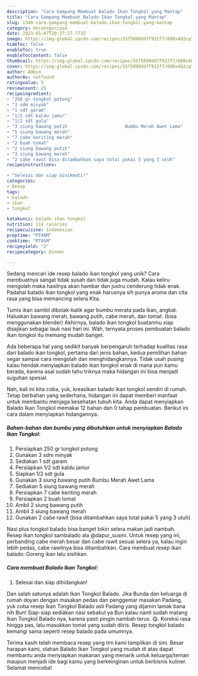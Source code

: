 ```yaml
---
description: "Cara Gampang Membuat Balado Ikan Tongkol yang Mantap"
title: "Cara Gampang Membuat Balado Ikan Tongkol yang Mantap"
slug: 1340-cara-gampang-membuat-balado-ikan-tongkol-yang-mantap
category: Uncategorized
date: 2023-01-07T20:27:17.773Z
image: https://img-global.cpcdn.com/recipes/55f5090dd7f912f7/680x482cq70/balado-ikan-tongkol-foto-resep-utama.jpg
hideToc: false
enableToc: true
enableTocContent: false
thumbnail: https://img-global.cpcdn.com/recipes/55f5090dd7f912f7/680x482cq70/balado-ikan-tongkol-foto-resep-utama.jpg
cover: https://img-global.cpcdn.com/recipes/55f5090dd7f912f7/680x482cq70/balado-ikan-tongkol-foto-resep-utama.jpg
author: Admin
authorAv: notfound
ratingvalue: 5
reviewcount: 25
recipeingredient:
- "250 gr tongkol potong"
- "3 sdm minyak"
- "1 sdt garam"
- "1/2 sdt kaldu jamur"
- "1/2 sdt gula"
- "3 siung bawang putih                      Bumbu Merah Awet Lama"
- "5 siung bawang merah"
- "7 cabe keriting merah"
- "2 buah tomat"
- "2 siung bawang putih"
- "3 siung bawang merah"
- "2 cabe rawit bisa ditambahkan saya total pakai 5 yang 3 utuh"
recipeinstructions:

- "Selesai dan siap dinikmati!"
categories:
- Resep
tags:
- balado
- ikan
- tongkol

katakunci: balado ikan tongkol 
nutrition: 114 calories
recipecuisine: Indonesian
preptime: "PT40M"
cooktime: "PT45M"
recipeyield: "2"
recipecategory: Dinner

---
```





Sedang mencari ide resep balado ikan tongkol yang unik? Cara membuatnya sangat tidak susah dan tidak juga mudah. Kalau keliru mengolah maka hasilnya akan hambar dan justru cenderung tidak enak. Padahal balado ikan tongkol yang enak harusnya sih punya aroma dan cita rasa yang bisa memancing selera Kita.





Tumis ikan sambil dibolak-balik agar bumbu merata pada ikan, angkat. Haluskan bawang merah, bawang putih, cabe merah, dan tomat. (bisa menggunakan blender) Akhirnya, balado ikan tongkol buatanmu siap disajikan sebagai lauk nasi hari ini. Wah, ternyata proses pembuatan balado ikan tongkol itu memang mudah banget.

Ada beberapa hal yang sedikit banyak berpengaruh terhadap kualitas rasa dari balado ikan tongkol, pertama dari jenis bahan, kedua pemilihan bahan segar sampai cara mengolah dan menghidangkannya. Tidak usah pusing kalau hendak menyiapkan balado ikan tongkol enak di mana pun kamu berada, karena asal sudah tahu triknya maka hidangan ini bisa menjadi suguhan spesial.






Nah, kali ini kita coba, yuk, kreasikan balado ikan tongkol sendiri di rumah. Tetap berbahan yang sederhana, hidangan ini dapat memberi manfaat untuk membantu menjaga kesehatan tubuh kita. Anda dapat menyiapkan Balado Ikan Tongkol memakai 12 bahan dan 0 tahap pembuatan. Berikut ini cara dalam menyiapkan hidangannya.

<!--inarticleads1-->

##### Bahan-bahan dan bumbu yang dibutuhkan untuk menyiapkan Balado Ikan Tongkol:

1. Persiapkan 250 gr tongkol potong
1. Gunakan 3 sdm minyak
1. Sediakan 1 sdt garam
1. Persiapkan 1/2 sdt kaldu jamur
1. Siapkan 1/2 sdt gula
1. Gunakan 3 siung bawang putih                      Bumbu Merah Awet Lama
1. Sediakan 5 siung bawang merah
1. Persiapkan 7 cabe keriting merah
1. Persiapkan 2 buah tomat
1. Ambil 2 siung bawang putih
1. Ambil 3 siung bawang merah
1. Gunakan 2 cabe rawit (bisa ditambahkan saya total pakai 5 yang 3 utuh)


Nasi plus tongkol balado bisa banget bikin selera makan jadi nambah. Resep ikan tongkol sambalado ala @dapur_susmi. Untuk resep yang ini, perbanding cabe merah besar dan cabe rawit sesuai selera ya, kalau ingin lebih pedas, cabe rawitnya bisa ditambahkan. Cara membuat resep ikan balado: Goreng ikan lalu sisihkan. 

<!--inarticleads2-->

##### Cara membuat Balado Ikan Tongkol:


1. Selesai dan siap dihidangkan!

Dan salah satunya adalah Ikan Tongkol Balado. Jika Bunda dan keluarga di rumah doyan dengan masakan pedas dan penggemar masakan Padang, yuk coba resep Ikan Tongkol Balado asli Padang yang dijamin lamak bana nih Bun! Siap-siap sediakan nasi sebakul ya Bun kalau nanti sudah matang Ikan Tongkol Balado nya, karena pasti pingin nambah terus. 😋. Koreksi rasa hingga pas, lalu masukkan tomat yang sudah diiris. Resep tongkol balado kemangi sama seperti resep balado pada umumnya. 

Terima kasih telah membaca resep yang tim kami tampilkan di sini. Besar harapan kami, olahan Balado Ikan Tongkol yang mudah di atas dapat membantu anda menyiapkan makanan yang menarik untuk keluarga/teman maupun menjadi ide bagi kamu yang berkeinginan untuk berbisnis kuliner. Selamat mencoba!

